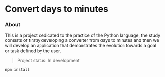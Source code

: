 <h1>Convert days to minutes</h1>

<h3>About</h3>
 <p>This is a project dedicated to the practice of the Python language, the study consists of firstly developing a converter from days to minutes and then we will develop an application that demonstrates the evolution towards a goal or task defined by the user.</p>

> Project status: In development

```
npm install
```
